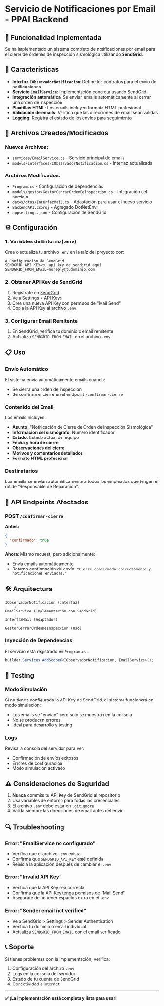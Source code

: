 # Servicio de Notificaciones por Email - PPAI Backend

## 📧 Funcionalidad Implementada

Se ha implementado un sistema completo de notificaciones por email para el cierre de órdenes de inspección sismológica utilizando **SendGrid**.

## 🚀 Características

- **Interfaz `IObservadorNotificacion`**: Define los contratos para el envío de notificaciones
- **Servicio `EmailService`**: Implementación concreta usando SendGrid
- **Integración automática**: Se envían emails automáticamente al cerrar una orden de inspección
- **Plantillas HTML**: Los emails incluyen formato HTML profesional
- **Validación de emails**: Verifica que las direcciones de email sean válidas
- **Logging**: Registra el estado de los envíos para seguimiento

## 📁 Archivos Creados/Modificados

### Nuevos Archivos:

- `services/EmailService.cs` - Servicio principal de emails
- `models/interfaces/IObservadorNotificacion.cs` - Interfaz actualizada

### Archivos Modificados:

- `Program.cs` - Configuración de dependencias
- `models/gestor/GestorCerrarOrdenDeInspeccion.cs` - Integración del servicio
- `datos/dtos/InterfazMail.cs` - Adaptación para usar el nuevo servicio
- `BackendAPI.csproj` - Agregado DotNetEnv
- `appsettings.json` - Configuración de SendGrid

## ⚙️ Configuración

### 1. Variables de Entorno (.env)

Crea o actualiza tu archivo `.env` en la raíz del proyecto con:

```env
# Configuración de SendGrid
SENDGRID_API_KEY=tu_api_key_de_sendgrid_aquí
SENDGRID_FROM_EMAIL=noreply@tudominio.com
```

### 2. Obtener API Key de SendGrid

1. Regístrate en [SendGrid](https://sendgrid.com/)
2. Ve a Settings > API Keys
3. Crea una nueva API Key con permisos de "Mail Send"
4. Copia la API Key al archivo `.env`

### 3. Configurar Email Remitente

1. En SendGrid, verifica tu dominio o email remitente
2. Actualiza `SENDGRID_FROM_EMAIL` en el archivo `.env`

## 📋 Uso

### Envío Automático

El sistema envía automáticamente emails cuando:

- Se cierra una orden de inspección
- Se confirma el cierre en el endpoint `/confirmar-cierre`

### Contenido del Email

Los emails incluyen:

- **Asunto**: "Notificación de Cierre de Orden de Inspección Sismológica"
- **Información del sismógrafo**: Número identificador
- **Estado**: Estado actual del equipo
- **Fecha y hora de cierre**
- **Observaciones del cierre**
- **Motivos y comentarios detallados**
- **Formato HTML profesional**

### Destinatarios

Los emails se envían automáticamente a todos los empleados que tengan el rol de "Responsable de Reparación".

## 🔧 API Endpoints Afectados

### POST `/confirmar-cierre`

**Antes:**

```json
{
  "confirmado": true
}
```

**Ahora:** Mismo request, pero adicionalmente:

- Envía emails automáticamente
- Retorna confirmación de envío: `"Cierre confirmado correctamente y notificaciones enviadas."`

## 🛠️ Arquitectura

```
IObservadorNotificacion (Interfaz)
    ↓
EmailService (Implementación con SendGrid)
    ↓
InterfazMail (Adaptador)
    ↓
GestorCerrarOrdenDeInspeccion (Uso)
```

### Inyección de Dependencias

El servicio está registrado en `Program.cs`:

```csharp
builder.Services.AddScoped<IObservadorNotificacion, EmailService>();
```

## 🧪 Testing

### Modo Simulación

Si no tienes configurada la API Key de SendGrid, el sistema funcionará en modo simulación:

- Los emails se "envían" pero solo se muestran en la consola
- No se producen errores
- Ideal para desarrollo y testing

### Logs

Revisa la consola del servidor para ver:

- Confirmación de envíos exitosos
- Errores de configuración
- Modo simulación activado

## ⚠️ Consideraciones de Seguridad

1. **Nunca** commits tu API Key de SendGrid al repositorio
2. Usa variables de entorno para todas las credenciales
3. El archivo `.env` debe estar en `.gitignore`
4. Valida siempre las direcciones de email antes del envío

## 🔍 Troubleshooting

### Error: "EmailService no configurado"

- Verifica que el archivo `.env` exista
- Confirma que `SENDGRID_API_KEY` esté definida
- Reinicia la aplicación después de cambiar el `.env`

### Error: "Invalid API Key"

- Verifica que la API Key sea correcta
- Confirma que la API Key tenga permisos de "Mail Send"
- Asegúrate de no tener espacios extra en el `.env`

### Error: "Sender email not verified"

- Ve a SendGrid > Settings > Sender Authentication
- Verifica tu dominio o email individual
- Actualiza `SENDGRID_FROM_EMAIL` con el email verificado

## 📞 Soporte

Si tienes problemas con la implementación, verifica:

1. Configuración del archivo `.env`
2. Logs en la consola del servidor
3. Estado de tu cuenta de SendGrid
4. Conectividad a internet

---

**✅ ¡La implementación está completa y lista para usar!**
